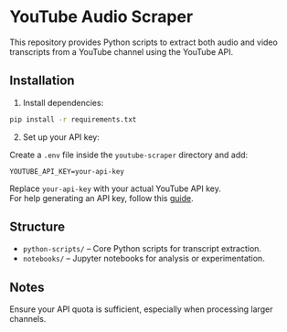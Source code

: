 # YouTube Audio Scraper

This repository provides Python scripts to extract both audio and video transcripts from a YouTube channel using the YouTube API.

## Installation

1. Install dependencies:

```bash
pip install -r requirements.txt
```

2. Set up your API key:

Create a `.env` file inside the `youtube-scraper` directory and add:

```env
YOUTUBE_API_KEY=your-api-key
```

Replace `your-api-key` with your actual YouTube API key.  
For help generating an API key, follow this [guide](https://developers.google.com/youtube/registering_an_application).

## Structure

- `python-scripts/` – Core Python scripts for transcript extraction.
- `notebooks/` – Jupyter notebooks for analysis or experimentation.

## Notes

Ensure your API quota is sufficient, especially when processing larger channels.
